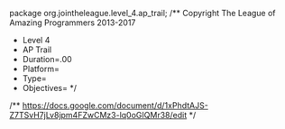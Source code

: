 package org.jointheleague.level_4.ap_trail;
/** Copyright The League of Amazing Programmers 2013-2017
 *    Level 4
 *    AP Trail
 *    Duration=.00
 *    Platform=
 *    Type=
 *    Objectives=
*/

/**
https://docs.google.com/document/d/1xPhdtAJS-Z7TSvH7jLv8jpm4FZwCMz3-lq0oGIQMr38/edit
*/